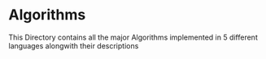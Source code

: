 # Algorithms
This Directory contains all the major Algorithms implemented in 5 different languages alongwith their descriptions
